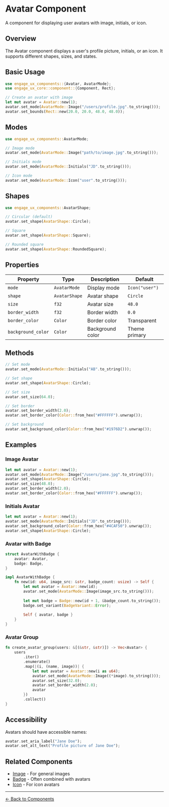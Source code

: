 # Avatar Component

A component for displaying user avatars with image, initials, or icon.

## Overview

The Avatar component displays a user's profile picture, initials, or an icon. It supports different shapes, sizes, and states.

## Basic Usage

```rust
use engage_ux_components::{Avatar, AvatarMode};
use engage_ux_core::component::{Component, Rect};

// Create an avatar with image
let mut avatar = Avatar::new(1);
avatar.set_mode(AvatarMode::Image("/users/profile.jpg".to_string()));
avatar.set_bounds(Rect::new(20.0, 20.0, 48.0, 48.0));
```

## Modes

```rust
use engage_ux_components::AvatarMode;

// Image mode
avatar.set_mode(AvatarMode::Image("path/to/image.jpg".to_string()));

// Initials mode
avatar.set_mode(AvatarMode::Initials("JD".to_string()));

// Icon mode
avatar.set_mode(AvatarMode::Icon("user".to_string()));
```

## Shapes

```rust
use engage_ux_components::AvatarShape;

// Circular (default)
avatar.set_shape(AvatarShape::Circle);

// Square
avatar.set_shape(AvatarShape::Square);

// Rounded square
avatar.set_shape(AvatarShape::RoundedSquare);
```

## Properties

| Property | Type | Description | Default |
|----------|------|-------------|---------|
| `mode` | `AvatarMode` | Display mode | `Icon("user")` |
| `shape` | `AvatarShape` | Avatar shape | `Circle` |
| `size` | `f32` | Avatar size | `48.0` |
| `border_width` | `f32` | Border width | `0.0` |
| `border_color` | `Color` | Border color | Transparent |
| `background_color` | `Color` | Background color | Theme primary |

## Methods

```rust
// Set mode
avatar.set_mode(AvatarMode::Initials("AB".to_string()));

// Set shape
avatar.set_shape(AvatarShape::Circle);

// Set size
avatar.set_size(64.0);

// Set border
avatar.set_border_width(2.0);
avatar.set_border_color(Color::from_hex("#FFFFFF").unwrap());

// Set background
avatar.set_background_color(Color::from_hex("#1976D2").unwrap());
```

## Examples

### Image Avatar

```rust
let mut avatar = Avatar::new(1);
avatar.set_mode(AvatarMode::Image("/users/jane.jpg".to_string()));
avatar.set_shape(AvatarShape::Circle);
avatar.set_size(48.0);
avatar.set_border_width(2.0);
avatar.set_border_color(Color::from_hex("#FFFFFF").unwrap());
```

### Initials Avatar

```rust
let mut avatar = Avatar::new(1);
avatar.set_mode(AvatarMode::Initials("JD".to_string()));
avatar.set_background_color(Color::from_hex("#4CAF50").unwrap());
avatar.set_shape(AvatarShape::Circle);
```

### Avatar with Badge

```rust
struct AvatarWithBadge {
    avatar: Avatar,
    badge: Badge,
}

impl AvatarWithBadge {
    fn new(id: u64, image_src: &str, badge_count: usize) -> Self {
        let mut avatar = Avatar::new(id);
        avatar.set_mode(AvatarMode::Image(image_src.to_string()));
        
        let mut badge = Badge::new(id + 1, &badge_count.to_string());
        badge.set_variant(BadgeVariant::Error);
        
        Self { avatar, badge }
    }
}
```

### Avatar Group

```rust
fn create_avatar_group(users: &[(&str, &str)]) -> Vec<Avatar> {
    users
        .iter()
        .enumerate()
        .map(|(i, (name, image))| {
            let mut avatar = Avatar::new(i as u64);
            avatar.set_mode(AvatarMode::Image((*image).to_string()));
            avatar.set_size(32.0);
            avatar.set_border_width(2.0);
            avatar
        })
        .collect()
}
```

## Accessibility

Avatars should have accessible names:

```rust
avatar.set_aria_label("Jane Doe");
avatar.set_alt_text("Profile picture of Jane Doe");
```

## Related Components

- [Image](image.md) - For general images
- [Badge](badge.md) - Often combined with avatars
- [Icon](icon.md) - For icon avatars

---

[← Back to Components](index.md)
